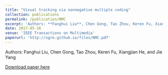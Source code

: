 ```yaml
---
title: "Visual tracking via nonnegative multiple coding"
collection: publications
permalink: /publication/NMC
excerpt: 'Authors: **Fanghui Liu**, Chen Gong, Tao Zhou, Keren Fu, Xiangjian He, and Jie Yang'
date: 2017-05-26
venue: 'IEEE Transactions on Multimedia'
paperurl: 'http://sgre.github.io/files/NMC.pdf'
---
```

Authors: Fanghui Liu, Chen Gong, Tao Zhou, Keren Fu, Xiangjian He, and Jie Yang

[Download paper here](http://sgre.github.io/files/NMC.pdf)


